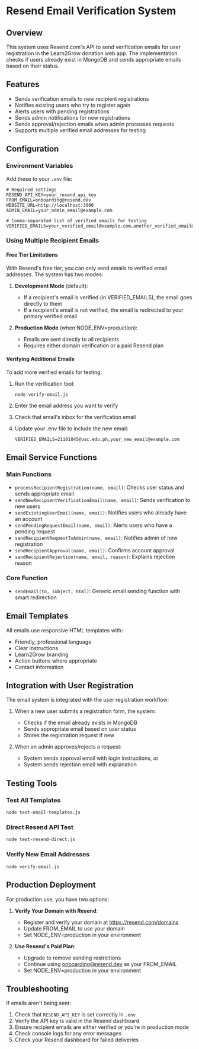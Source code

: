 # Resend Email Verification System

## Overview
This system uses Resend.com's API to send verification emails for user registration in the Learn2Grow donation web app. The implementation checks if users already exist in MongoDB and sends appropriate emails based on their status.

## Features
- Sends verification emails to new recipient registrations
- Notifies existing users who try to register again
- Alerts users with pending registrations
- Sends admin notifications for new registrations
- Sends approval/rejection emails when admin processes requests
- Supports multiple verified email addresses for testing

## Configuration

### Environment Variables
Add these to your `.env` file:
```
# Required settings
RESEND_API_KEY=your_resend_api_key
FROM_EMAIL=onboarding@resend.dev
WEBSITE_URL=http://localhost:3000
ADMIN_EMAIL=your_admin_email@example.com

# Comma-separated list of verified emails for testing
VERIFIED_EMAILS=your_verified_email@example.com,another_verified_email@example.com
```

### Using Multiple Recipient Emails

#### Free Tier Limitations
With Resend's free tier, you can only send emails to verified email addresses. The system has two modes:

1. **Development Mode** (default):
   - If a recipient's email is verified (in VERIFIED_EMAILS), the email goes directly to them
   - If a recipient's email is not verified, the email is redirected to your primary verified email

2. **Production Mode** (when NODE_ENV=production):
   - Emails are sent directly to all recipients
   - Requires either domain verification or a paid Resend plan

#### Verifying Additional Emails
To add more verified emails for testing:

1. Run the verification tool:
   ```
   node verify-email.js
   ```

2. Enter the email address you want to verify

3. Check that email's inbox for the verification email

4. Update your .env file to include the new email:
   ```
   VERIFIED_EMAILS=21101045@usc.edu.ph,your_new_email@example.com
   ```

## Email Service Functions

### Main Functions
- `processRecipientRegistration(name, email)`: Checks user status and sends appropriate email
- `sendNewRecipientVerificationEmail(name, email)`: Sends verification to new users
- `sendExistingUserEmail(name, email)`: Notifies users who already have an account
- `sendPendingRequestEmail(name, email)`: Alerts users who have a pending request
- `sendRecipientRequestToAdmin(name, email)`: Notifies admin of new registration
- `sendRecipientApproval(name, email)`: Confirms account approval
- `sendRecipientRejection(name, email, reason)`: Explains rejection reason

### Core Function
- `sendEmail(to, subject, html)`: Generic email sending function with smart redirection

## Email Templates
All emails use responsive HTML templates with:
- Friendly, professional language
- Clear instructions
- Learn2Grow branding
- Action buttons where appropriate
- Contact information

## Integration with User Registration
The email system is integrated with the user registration workflow:

1. When a new user submits a registration form, the system:
   - Checks if the email already exists in MongoDB
   - Sends appropriate email based on user status
   - Stores the registration request if new

2. When an admin approves/rejects a request:
   - System sends approval email with login instructions, or
   - System sends rejection email with explanation

## Testing Tools

### Test All Templates
```
node test-email-templates.js
```

### Direct Resend API Test
```
node test-resend-direct.js
```

### Verify New Email Addresses
```
node verify-email.js
```

## Production Deployment

For production use, you have two options:

1. **Verify Your Domain with Resend**:
   - Register and verify your domain at https://resend.com/domains
   - Update FROM_EMAIL to use your domain
   - Set NODE_ENV=production in your environment

2. **Use Resend's Paid Plan**:
   - Upgrade to remove sending restrictions
   - Continue using onboarding@resend.dev as your FROM_EMAIL
   - Set NODE_ENV=production in your environment

## Troubleshooting

If emails aren't being sent:
1. Check that `RESEND_API_KEY` is set correctly in `.env`
2. Verify the API key is valid in the Resend dashboard
3. Ensure recipient emails are either verified or you're in production mode
4. Check console logs for any error messages
5. Check your Resend dashboard for failed deliveries
